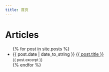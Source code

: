 ```yaml
---
title: 首页
---
```


# Articles
<ul>
{% for post in site.posts %}
<li>
  <time datetime="{{ post.date }}">{{ post.date | date_to_string }}</time>
  <a href="{{ post.url }}">{{ post.title }}</a>
  <br>
  <small>{{ post.excerpt }}</small>
 </li>
{% endfor %}
 </ul>
